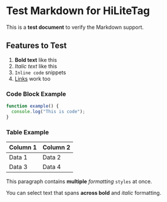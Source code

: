 # Test Markdown for HiLiteTag

This is a **test document** to verify the Markdown support.

## Features to Test

1. **Bold text** like this
2. *Italic text* like this  
3. `Inline code` snippets
4. [Links](https://example.com) work too

### Code Block Example

```javascript
function example() {
  console.log("This is code");
}
```

### Table Example

| Column 1 | Column 2 |
|----------|----------|
| Data 1   | Data 2   |
| Data 3   | Data 4   |

This paragraph contains **multiple** *formatting* `styles` at once.

You can select text that spans **across bold** and *italic* formatting.
